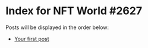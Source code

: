 # Index for NFT World #2627
Posts will be displayed in the order below:

- [Your first post](./001-first.md)

